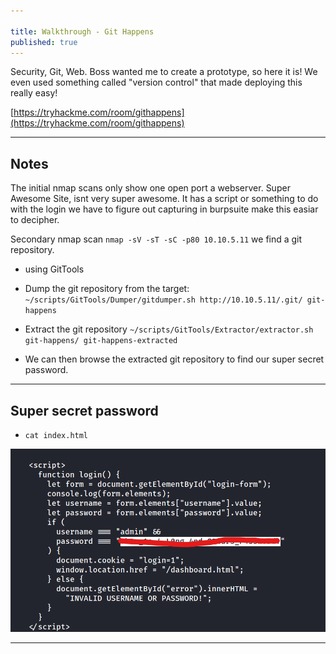 ```yaml
---

title: Walkthrough - Git Happens
published: true
---
```


Security, Git, Web. Boss wanted me to create a prototype, so here it is! We even used something called "version control" that made deploying this really easy!

[https://tryhackme.com/room/githappens](https://tryhackme.com/room/githappens)

* * *

## Notes

The initial nmap scans only show one open port a webserver. Super Awesome Site, isnt very super awesome. It has a script or something to do with the login we have to figure out capturing in burpsuite make this easiar to decipher.

Secondary nmap scan ``nmap -sV -sT -sC -p80 10.10.5.11`` we find a git repository.

- using GitTools

- Dump the git repository from the target: ``~/scripts/GitTools/Dumper/gitdumper.sh http://10.10.5.11/.git/ git-happens``
- Extract the git repository ``~/scripts/GitTools/Extractor/extractor.sh git-happens/ git-happens-extracted``

- We can then browse the extracted git repository to find our super secret password.

* * * 

## Super secret password

- ``cat index.html``

![0xskar](/assets/git-happens.png)

* * * 

